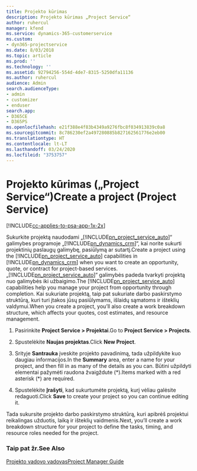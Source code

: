 ```yaml
---
title: Projekto kūrimas
description: Projekto kūrimas „Project Service“
author: ruhercul
manager: kfend
ms.service: dynamics-365-customerservice
ms.custom:
- dyn365-projectservice
ms.date: 8/03/2018
ms.topic: article
ms.prod: ''
ms.technology: ''
ms.assetid: 92794256-554d-4de7-8315-5250dfa11136
ms.author: ruhercul
audience: Admin
search.audienceType:
- admin
- customizer
- enduser
search.app:
- D365CE
- D365PS
ms.openlocfilehash: e21f388e4f83b4349a9276fbc8f034913839c0a8
ms.sourcegitcommit: 8c786230ef2a497280885b827162561776e2eb00
ms.translationtype: HT
ms.contentlocale: lt-LT
ms.lasthandoff: 03/24/2020
ms.locfileid: "3753757"
---
```

# <a name="create-a-project-project-service"></a><span data-ttu-id="6c23d-103">Projekto kūrimas („Project Service“)</span><span class="sxs-lookup"><span data-stu-id="6c23d-103">Create a project (Project Service)</span></span>

[!INCLUDE[cc-applies-to-psa-app-1x-2x](../includes/cc-applies-to-psa-app-1x-2x.md)]

<span data-ttu-id="6c23d-104">Sukurkite projektą naudodami „[!INCLUDE[pn_project_service_auto](../includes/pn-project-service-auto.md)]“ galimybes programoje „[!INCLUDE[pn_dynamics_crm](../includes/pn-dynamics-crm.md)]“, kai norite sukurti projektinių paslaugų galimybę, pasiūlymą ar sutartį.</span><span class="sxs-lookup"><span data-stu-id="6c23d-104">Create a project using the [!INCLUDE[pn_project_service_auto](../includes/pn-project-service-auto.md)] capabilities in [!INCLUDE[pn_dynamics_crm](../includes/pn-dynamics-crm.md)] when you want to create an opportunity, quote, or contract for project-based services.</span></span> <span data-ttu-id="6c23d-105">„[!INCLUDE[pn_project_service_auto](../includes/pn-project-service-auto.md)]“ galimybės padeda tvarkyti projektą nuo galimybės iki užbaigimo.</span><span class="sxs-lookup"><span data-stu-id="6c23d-105">The [!INCLUDE[pn_project_service_auto](../includes/pn-project-service-auto.md)] capabilities help you manage your project from opportunity through completion.</span></span> <span data-ttu-id="6c23d-106">Kai sukuriate projektą, taip pat sukuriate darbo paskirstymo struktūrą, kuri turi įtakos jūsų pasiūlymams, išlaidų sąmatoms ir išteklių valdymui.</span><span class="sxs-lookup"><span data-stu-id="6c23d-106">When you create a project, you’ll also create a work breakdown structure, which affects your quotes, cost estimates, and resource management.</span></span>  
  
1.  <span data-ttu-id="6c23d-107">Pasirinkite **Project Service > Projektai**.</span><span class="sxs-lookup"><span data-stu-id="6c23d-107">Go to **Project Service > Projects**.</span></span>  
  
2.  <span data-ttu-id="6c23d-108">Spustelėkite **Naujas projektas**.</span><span class="sxs-lookup"><span data-stu-id="6c23d-108">Click **New Project**.</span></span>  
  
3.  <span data-ttu-id="6c23d-109">Srityje **Santrauka** įveskite projekto pavadinimą, tada užpildykite kuo daugiau informacijos.</span><span class="sxs-lookup"><span data-stu-id="6c23d-109">In the **Summary** area, enter a name for your project, and then fill in as many of the details as you can.</span></span> <span data-ttu-id="6c23d-110">Būtini užpildyti elementai pažymėti raudona žvaigždute (\*).</span><span class="sxs-lookup"><span data-stu-id="6c23d-110">Items marked with a red asterisk (\*) are required.</span></span>  
  
4.  <span data-ttu-id="6c23d-111">Spustelėkite **Įrašyti**, kad sukurtumėte projektą, kurį vėliau galėsite redaguoti.</span><span class="sxs-lookup"><span data-stu-id="6c23d-111">Click **Save** to create your project so you can continue editing it.</span></span>  
  
<span data-ttu-id="6c23d-112">Tada sukursite projekto darbo paskirstymo struktūrą, kuri apibrėš projektui reikalingas užduotis, laiką ir išteklių vaidmenis.</span><span class="sxs-lookup"><span data-stu-id="6c23d-112">Next, you’ll create a work breakdown structure for your project to define the tasks, timing, and resource roles needed for the project.</span></span>  
  
### <a name="see-also"></a><span data-ttu-id="6c23d-113">Taip pat žr.</span><span class="sxs-lookup"><span data-stu-id="6c23d-113">See Also</span></span>  
 [<span data-ttu-id="6c23d-114">Projekto vadovo vadovas</span><span class="sxs-lookup"><span data-stu-id="6c23d-114">Project Manager Guide</span></span>](../project-service/project-manager-guide.md)
